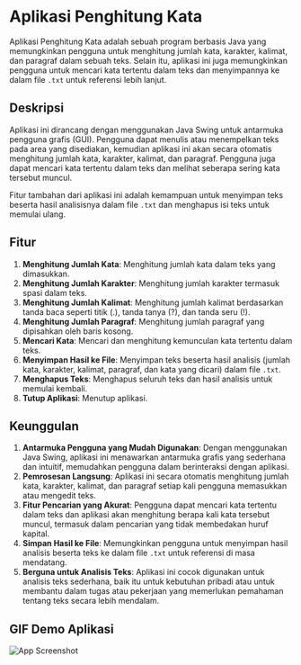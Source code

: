 # Aplikasi Penghitung Kata

Aplikasi Penghitung Kata adalah sebuah program berbasis Java yang memungkinkan pengguna untuk menghitung jumlah kata, karakter, kalimat, dan paragraf dalam sebuah teks. Selain itu, aplikasi ini juga memungkinkan pengguna untuk mencari kata tertentu dalam teks dan menyimpannya ke dalam file `.txt` untuk referensi lebih lanjut.

## Deskripsi

Aplikasi ini dirancang dengan menggunakan Java Swing untuk antarmuka pengguna grafis (GUI). Pengguna dapat menulis atau menempelkan teks pada area yang disediakan, kemudian aplikasi ini akan secara otomatis menghitung jumlah kata, karakter, kalimat, dan paragraf. Pengguna juga dapat mencari kata tertentu dalam teks dan melihat seberapa sering kata tersebut muncul.

Fitur tambahan dari aplikasi ini adalah kemampuan untuk menyimpan teks beserta hasil analisisnya dalam file `.txt` dan menghapus isi teks untuk memulai ulang.

## Fitur

1. **Menghitung Jumlah Kata**: Menghitung jumlah kata dalam teks yang dimasukkan.
2. **Menghitung Jumlah Karakter**: Menghitung jumlah karakter termasuk spasi dalam teks.
3. **Menghitung Jumlah Kalimat**: Menghitung jumlah kalimat berdasarkan tanda baca seperti titik (.), tanda tanya (?), dan tanda seru (!).
4. **Menghitung Jumlah Paragraf**: Menghitung jumlah paragraf yang dipisahkan oleh baris kosong.
5. **Mencari Kata**: Mencari dan menghitung kemunculan kata tertentu dalam teks.
6. **Menyimpan Hasil ke File**: Menyimpan teks beserta hasil analisis (jumlah kata, karakter, kalimat, paragraf, dan kata yang dicari) dalam file `.txt`.
7. **Menghapus Teks**: Menghapus seluruh teks dan hasil analisis untuk memulai kembali.
8. **Tutup Aplikasi**: Menutup aplikasi.

## Keunggulan

1. **Antarmuka Pengguna yang Mudah Digunakan**: Dengan menggunakan Java Swing, aplikasi ini menawarkan antarmuka grafis yang sederhana dan intuitif, memudahkan pengguna dalam berinteraksi dengan aplikasi.
2. **Pemrosesan Langsung**: Aplikasi ini secara otomatis menghitung jumlah kata, karakter, kalimat, dan paragraf setiap kali pengguna memasukkan atau mengedit teks.
3. **Fitur Pencarian yang Akurat**: Pengguna dapat mencari kata tertentu dalam teks dan aplikasi akan menghitung berapa kali kata tersebut muncul, termasuk dalam pencarian yang tidak membedakan huruf kapital.
4. **Simpan Hasil ke File**: Memungkinkan pengguna untuk menyimpan hasil analisis beserta teks ke dalam file `.txt` untuk referensi di masa mendatang.
5. **Berguna untuk Analisis Teks**: Aplikasi ini cocok digunakan untuk analisis teks sederhana, baik itu untuk kebutuhan pribadi atau untuk membantu dalam tugas atau pekerjaan yang memerlukan pemahaman tentang teks secara lebih mendalam.


## GIF Demo Aplikasi
![App Screenshot](https://github.com/Rijal0321/AplikasiPenghitungKata/blob/main/img/Tugas-5.gif)
